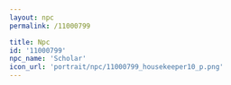 ```yaml
---
layout: npc
permalink: /11000799

title: Npc
id: '11000799'
npc_name: 'Scholar'
icon_url: 'portrait/npc/11000799_housekeeper10_p.png'
---
```

